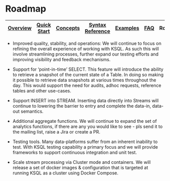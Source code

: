 # Roadmap

| [Overview](/docs/) |[Quick Start](/docs/quickstart#quick-start) | [Concepts](/docs/concepts.md#concepts) | [Syntax Reference](/docs/syntax-reference.md#syntax-reference) | [Examples](/docs/examples.md#examples) | [FAQ](/docs/faq.md#frequently-asked-questions)  | Roadmap | [Demo](/ksql-clickstream-demo/) |
|---|----|-----|----|----|----|----|----|

* Improved quality, stability, and operations: We will continue to focus on refining the overall experience of working with KSQL. As such this will involve streamlining processes, further expand our testing efforts and improving visibility and feedback mechanisms.


* Support for ‘point-in-time’ SELECT. This feature will introduce the ability to retrieve a snapshot of the current state of a Table. In doing so making it possible to retrieve data snapshots at various times throughout the day. This would support the need for audits, adhoc requests, reference tables and other use-cases.


* Support INSERT into STREAM. Inserting data directly into Streams will continue to lowering the barrier to entry and complete the data-in, data-out semantics.


* Additional aggregate functions. We will continue to expand the set of analytics functions, if there are any you would like to see - pls send it to the mailing list, raise a Jira or create a PR.


* Testing tools. Many data-platforms suffer from an inherent inability to test. With KSQL testing capability a primary focus and we will provide frameworks to support continuous integration and unit test.


* Scale stream processing via Cluster mode and containers. We will release a set of docker images & configuration that is targeted at running KSQL as a cluster using Docker Compose. 
